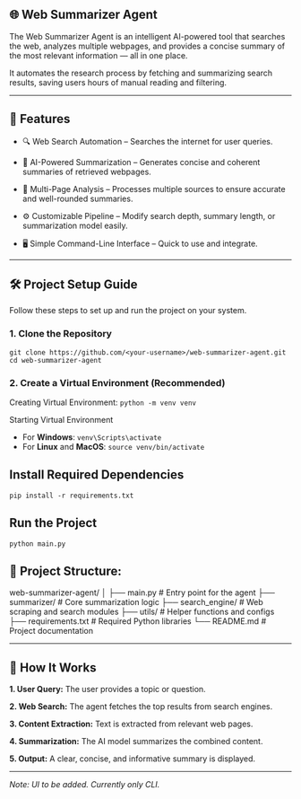 ## 🌐 Web Summarizer Agent
The Web Summarizer Agent is an intelligent AI-powered tool that searches the web, analyzes multiple webpages, and provides a concise summary of the most relevant information — all in one place.

It automates the research process by fetching and summarizing search results, saving users hours of manual reading and filtering.
* * *
## 🚀 Features

- 🔍 Web Search Automation – Searches the internet for user queries.

- 🧠 AI-Powered Summarization – Generates concise and coherent summaries of retrieved webpages.

- 📄 Multi-Page Analysis – Processes multiple sources to ensure accurate and well-rounded summaries.

- ⚙️ Customizable Pipeline – Modify search depth, summary length, or summarization model easily.

- 🖥️ Simple Command-Line Interface – Quick to use and integrate.
* * *
## 🛠️ Project Setup Guide

Follow these steps to set up and run the project on your system.

### 1. Clone the Repository
`git clone https://github.com/<your-username>/web-summarizer-agent.git`
`cd web-summarizer-agent`

### 2. Create a Virtual Environment (Recommended)
Creating Virtual Environment: `python -m venv venv`

Starting Virtual Environment
- For **Windows**:
`venv\Scripts\activate`
- For **Linux** and **MacOS**:
   `source venv/bin/activate`

## Install Required Dependencies
`pip install -r requirements.txt`

## Run the Project
`python main.py`

## 🧩 Project Structure:

web-summarizer-agent/
│
├── main.py                # Entry point for the agent
├── summarizer/            # Core summarization logic
├── search_engine/         # Web scraping and search modules
├── utils/                 # Helper functions and configs
├── requirements.txt       # Required Python libraries
└── README.md              # Project documentation
* * *
## 🧠 How It Works

**1. User Query:** The user provides a topic or question.

**2. Web Search:** The agent fetches the top results from search engines.

**3. Content Extraction:** Text is extracted from relevant web pages.

**4. Summarization:** The AI model summarizes the combined content.

**5. Output:** A clear, concise, and informative summary is displayed.
* * *

*Note: UI to be added. Currently only CLI.*
